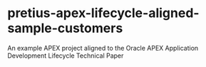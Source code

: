 # pretius-apex-lifecycle-aligned-sample-customers
An example APEX project aligned to the Oracle APEX Application Development Lifecycle Technical Paper
